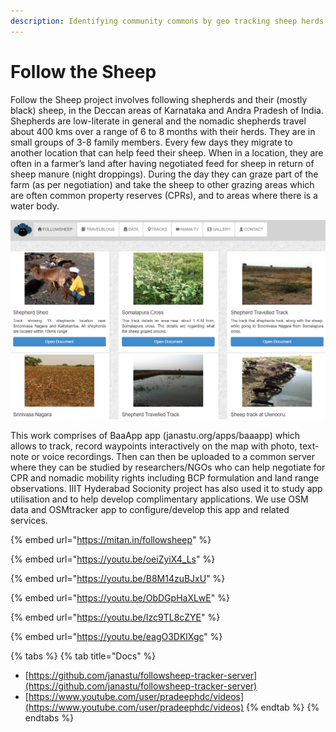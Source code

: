 ```yaml
---
description: Identifying community commons by geo tracking sheep herds.
---
```


# Follow the Sheep

Follow the Sheep project involves following shepherds and their (mostly black) sheep, in the Deccan areas of Karnataka and Andra Pradesh of India. Shepherds are low-literate in general and the nomadic shepherds travel about 400 kms over a range of 6 to 8 months with their herds. They are in small groups of 3-8 family members. Every few days they migrate to another location that can help feed their sheep. When in a location, they are often in a farmer’s land after having negotiated feed for sheep in return of sheep manure (night droppings). During the day they can graze part of the farm (as per negotiation) and take the sheep to other grazing areas which are often common property reserves (CPRs), and to areas where there is a water body.

![](../.gitbook/assets/fs.png)

This work comprises of BaaApp app (janastu.org/apps/baaapp) which allows to track, record waypoints interactively on the map with photo, text-note or voice recordings. Then can then be uploaded to a common server where they can be studied by researchers/NGOs who can help negotiate for CPR and nomadic mobility rights including BCP formulation and land range observations. IIIT Hyderabad Socionity project has also used it to study app utilisation and to help develop complimentary applications. We use OSM data and OSMtracker app to configure/develop this app and related services.

{% embed url="https://mitan.in/followsheep" %}

{% embed url="https://youtu.be/oeiZyiX4_Ls" %}

{% embed url="https://youtu.be/B8M14zuBJxU" %}

{% embed url="https://youtu.be/ObDGpHaXLwE" %}

{% embed url="https://youtu.be/Izc9TL8cZYE" %}

{% embed url="https://youtu.be/eagO3DKlXgc" %}

{% tabs %}
{% tab title="Docs" %}
* [https://github.com/janastu/followsheep-tracker-server](https://github.com/janastu/followsheep-tracker-server)
* [https://www.youtube.com/user/pradeephdc/videos](https://www.youtube.com/user/pradeephdc/videos)
{% endtab %}
{% endtabs %}
